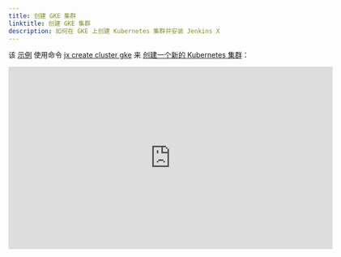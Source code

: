 ```yaml
---
title: 创建 GKE 集群
linktitle: 创建 GKE 集群
description: 如何在 GKE 上创建 Kubernetes 集群并安装 Jenkins X
---
```


该 [示例](https://www.youtube.com/watch?v=r8-J9Qg-p9U) 使用命令 [jx create cluster gke](/commands/jx_create_cluster_gke) 来 [创建一个新的 Kubernetes 集群](/docs/getting-started/setup/create-cluster/)：

<iframe width="640" height="360" src="https://www.youtube.com/embed/r8-J9Qg-p9U" frameborder="0" allow="autoplay; encrypted-media" allowfullscreen></iframe>